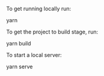 To get running locally run:

yarn

To get the project to build stage, run:

yarn build

To start a local server:

yarn serve
